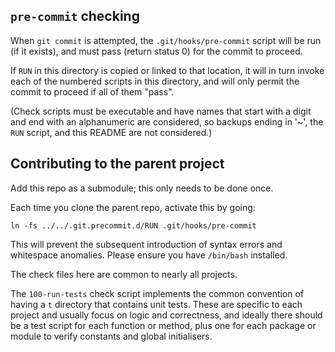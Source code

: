 ## `pre-commit` checking

When `git commit` is attempted, the `.git/hooks/pre-commit` script will be run
(if it exists), and must pass (return status 0) for the commit to proceed.

If `RUN` in this directory is copied or linked to that location, it will in
turn invoke each of the numbered scripts in this directory, and will only
permit the commit to proceed if all of them "pass".

(Check scripts must be executable and have names that start with a digit and end
with an alphanumeric are considered, so backups ending in '~', the `RUN`
script, and this README are not considered.)

## Contributing to the parent project

Add this repo as a submodule; this only needs to be done once.

Each time you clone the parent repo, activate this by going:

    ln -fs ../../.git.precommit.d/RUN .git/hooks/pre-commit

This will prevent the subsequent introduction of syntax errors and whitespace
anomalies. Please ensure you have `/bin/bash` installed.

The check files here are common to nearly all projects.

The `100-run-tests` check script implements the common convention of having a
`t` directory that contains unit tests. These are specific to each project and
usually focus on logic and correctness, and ideally there should be a test
script for each function or method, plus one for each package or module to
verify constants and global initialisers.

